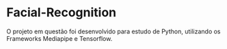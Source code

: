 # Facial-Recognition

O projeto em questão foi desenvolvido para estudo de Python, utilizando os Frameworks Mediapipe e Tensorflow.
